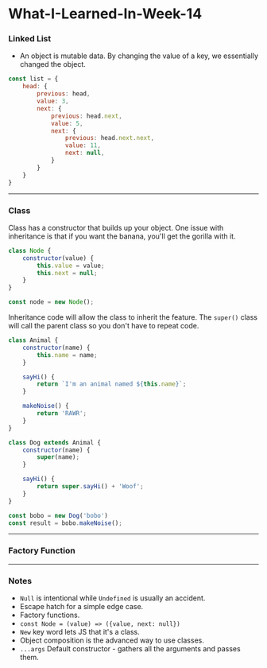 # What-I-Learned-In-Week-14
### Linked List
* An object is mutable data. By changing the value of a key, we essentially changed the object. 
``` javascript
const list = {
    head: {
        previous: head,
        value: 3,
        next: {
            previous: head.next,
            value: 5,
            next: {
                previous: head.next.next,
                value: 11,
                next: null,
            }
        }
    }
}
```
---
### Class
Class has a constructor that builds up your object. One issue with inheritance is that if you want the banana, you'll get the gorilla with it.
``` javascript
class Node {
    constructor(value) {
        this.value = value;
        this.next = null;
    }
} 

const node = new Node();
```

Inheritance code will allow the class to inherit the feature. The `super()` class will call the parent class so you don't have to repeat code.
``` javascript
class Animal {
    constructor(name) {
        this.name = name;
    }

    sayHi() {
        return `I'm an animal named ${this.name}`;
    }

    makeNoise() {
        return 'RAWR';
    }
}

class Dog extends Animal {
    constructor(name) {
        super(name);
    }

    sayHi() {
        return super.sayHi() + 'Woof';
    }
}

const bobo = new Dog('bobo')
const result = bobo.makeNoise();
```
---
### Factory Function

---
### Notes
* `Null` is intentional while `Undefined` is usually an accident.
* Escape hatch for a simple edge case.
* Factory functions.
* `const Node = (value) => ({value, next: null})`
* `New` key word lets JS that it's a class.
* Object composition is the advanced way to use classes.
* `...args` Default constructor - gathers all the arguments and passes them.